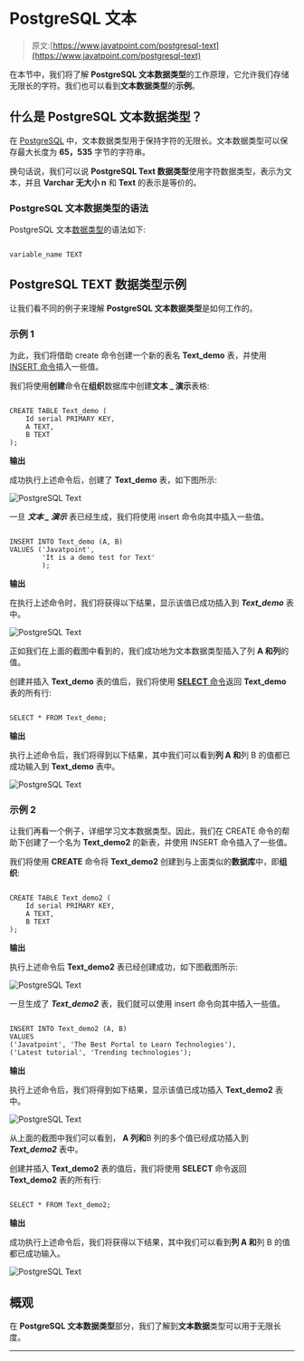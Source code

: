 # PostgreSQL 文本

> 原文:[https://www.javatpoint.com/postgresql-text](https://www.javatpoint.com/postgresql-text)

在本节中，我们将了解 **PostgreSQL 文本数据类型**的工作原理，它允许我们存储无限长的字符。我们也可以看到**文本数据类型**的**示例**。

## 什么是 PostgreSQL 文本数据类型？

在 [PostgreSQL](https://www.javatpoint.com/postgresql-tutorial) 中，文本数据类型用于保持字符的无限长。文本数据类型可以保存最大长度为 **65，535** 字节的字符串。

换句话说，我们可以说 **PostgreSQL Text 数据类型**使用字符数据类型，表示为文本，并且 **Varchar 无大小 n** 和 **Text** 的表示是等价的。

### PostgreSQL 文本数据类型的语法

PostgreSQL 文本[数据类型](https://www.javatpoint.com/postgresql-datatypes)的语法如下:

```

variable_name TEXT

```

## PostgreSQL TEXT 数据类型示例

让我们看不同的例子来理解 **PostgreSQL 文本数据类型**是如何工作的。

### 示例 1

为此，我们将借助 create 命令创建一个新的表名 **Text_demo** 表，并使用 [INSERT 命令](https://www.javatpoint.com/postgresql-insert)插入一些值。

我们将使用**创建**命令在**组织**数据库中创建**文本 _ 演示**表格:

```

CREATE TABLE Text_demo (
    Id serial PRIMARY KEY,
    A TEXT,
    B TEXT
);

```

**输出**

成功执行上述命令后，创建了 **Text_demo** 表，如下图所示:

![PostgreSQL Text](../Images/8eebe4a254763ae9cc79c13890c13b7f.png)

一旦 ***文本 _ 演示*** 表已经生成，我们将使用 insert 命令向其中插入一些值。

```

INSERT INTO Text_demo (A, B)
VALUES ('Javatpoint',
        'It is a demo test for Text'
        );

```

**输出**

在执行上述命令时，我们将获得以下结果，显示该值已成功插入到 ***Text_demo*** 表中。

![PostgreSQL Text](../Images/c9e4ea8e6cf2a7654c3918a3e36a2314.png)

正如我们在上面的截图中看到的，我们成功地为文本数据类型插入了列 **A 和列**的值。

创建并插入 **Text_demo** 表的值后，我们将使用 [**SELECT** 命令](https://www.javatpoint.com/postgresql-select)返回 **Text_demo** 表的所有行:

```

SELECT * FROM Text_demo;

```

**输出**

执行上述命令后，我们将得到以下结果，其中我们可以看到**列 A 和**列 B 的值都已成功输入到 **Text_demo** 表中。

![PostgreSQL Text](../Images/efefff735af5ef818c82f834025dc4a9.png)

### 示例 2

让我们再看一个例子，详细学习文本数据类型。因此，我们在 CREATE 命令的帮助下创建了一个名为 **Text_demo2** 的新表，并使用 INSERT 命令插入了一些值。

我们将使用 **CREATE** 命令将 **Text_demo2** 创建到与上面类似的**数据库**中，即**组织**:

```

CREATE TABLE Text_demo2 (
    Id serial PRIMARY KEY,
    A TEXT,
    B TEXT
);

```

**输出**

执行上述命令后 **Text_demo2** 表已经创建成功，如下图截图所示:

![PostgreSQL Text](../Images/2858f09fec31495bb6b7fca3a231e90e.png)

一旦生成了 ***Text_demo2*** 表，我们就可以使用 insert 命令向其中插入一些值。

```

INSERT INTO Text_demo2 (A, B)
VALUES 
('Javatpoint', 'The Best Portal to Learn Technologies'), 
('Latest tutorial', 'Trending technologies');

```

**输出**

执行上述命令后，我们将得到如下结果，显示该值已成功插入 **Text_demo2** 表中。

![PostgreSQL Text](../Images/8c599850dcabe17733b0596c3e1df55a.png)

从上面的截图中我们可以看到， **A 列和**B 列的多个值已经成功插入到 ***Text_demo2*** 表中。

创建并插入 **Text_demo2** 表的值后，我们将使用 **SELECT** 命令返回 **Text_demo2** 表的所有行:

```

SELECT * FROM Text_demo2;

```

**输出**

成功执行上述命令后，我们将获得以下结果，其中我们可以看到**列 A 和**列 B 的值都已成功输入。

![PostgreSQL Text](../Images/1516109a8659ba20328907c3ecee43f3.png)

## 概观

在 **PostgreSQL 文本数据类型**部分，我们了解到**文本数据**类型可以用于无限长度。

* * *